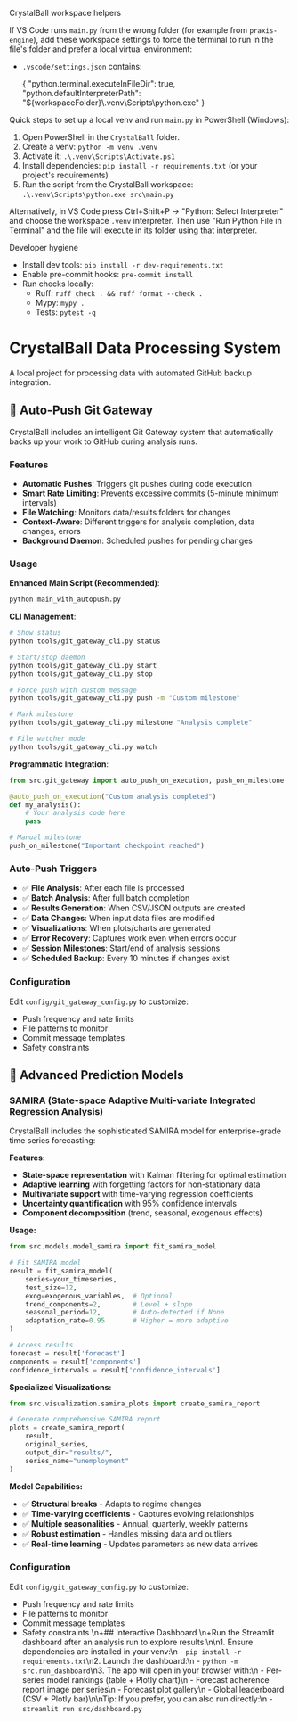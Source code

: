 CrystalBall workspace helpers

If VS Code runs `main.py` from the wrong folder (for example from `praxis-engine`), add these workspace settings to force the terminal to run in the file's folder and prefer a local virtual environment:

- `.vscode/settings.json` contains:

  {
    "python.terminal.executeInFileDir": true,
    "python.defaultInterpreterPath": "${workspaceFolder}\\.venv\\Scripts\\python.exe"
  }

Quick steps to set up a local venv and run `main.py` in PowerShell (Windows):

1. Open PowerShell in the `CrystalBall` folder.
2. Create a venv: `python -m venv .venv`
3. Activate it: `.\.venv\Scripts\Activate.ps1`
4. Install dependencies: `pip install -r requirements.txt` (or your project's requirements)
5. Run the script from the CrystalBall workspace: `.\.venv\Scripts\python.exe src\main.py`

Alternatively, in VS Code press Ctrl+Shift+P -> "Python: Select Interpreter" and choose the workspace `.venv` interpreter. Then use "Run Python File in Terminal" and the file will execute in its folder using that interpreter.

Developer hygiene

- Install dev tools: `pip install -r dev-requirements.txt`
- Enable pre-commit hooks: `pre-commit install`
- Run checks locally:
  - Ruff: `ruff check . && ruff format --check .`
  - Mypy: `mypy .`
  - Tests: `pytest -q`
# CrystalBall Data Processing System

A local project for processing data with automated GitHub backup integration.

## 🚀 Auto-Push Git Gateway

CrystalBall includes an intelligent Git Gateway system that automatically backs up your work to GitHub during analysis runs.

### Features

- **Automatic Pushes**: Triggers git pushes during code execution
- **Smart Rate Limiting**: Prevents excessive commits (5-minute minimum intervals)
- **File Watching**: Monitors data/results folders for changes
- **Context-Aware**: Different triggers for analysis completion, data changes, errors
- **Background Daemon**: Scheduled pushes for pending changes

### Usage

**Enhanced Main Script (Recommended)**:
```bash
python main_with_autopush.py
```

**CLI Management**:
```bash
# Show status
python tools/git_gateway_cli.py status

# Start/stop daemon
python tools/git_gateway_cli.py start
python tools/git_gateway_cli.py stop

# Force push with custom message
python tools/git_gateway_cli.py push -m "Custom milestone"

# Mark milestone
python tools/git_gateway_cli.py milestone "Analysis complete"

# File watcher mode
python tools/git_gateway_cli.py watch
```

**Programmatic Integration**:
```python
from src.git_gateway import auto_push_on_execution, push_on_milestone

@auto_push_on_execution("Custom analysis completed")
def my_analysis():
    # Your analysis code here
    pass

# Manual milestone
push_on_milestone("Important checkpoint reached")
```

### Auto-Push Triggers

- ✅ **File Analysis**: After each file is processed
- ✅ **Batch Analysis**: After full batch completion  
- ✅ **Results Generation**: When CSV/JSON outputs are created
- ✅ **Data Changes**: When input data files are modified
- ✅ **Visualizations**: When plots/charts are generated
- ✅ **Error Recovery**: Captures work even when errors occur
- ✅ **Session Milestones**: Start/end of analysis sessions
- ✅ **Scheduled Backup**: Every 10 minutes if changes exist

### Configuration

Edit `config/git_gateway_config.py` to customize:
- Push frequency and rate limits
- File patterns to monitor
- Commit message templates
- Safety constraints

## 🔮 Advanced Prediction Models

### SAMIRA (State-space Adaptive Multi-variate Integrated Regression Analysis)

CrystalBall includes the sophisticated SAMIRA model for enterprise-grade time series forecasting:

**Features:**
- **State-space representation** with Kalman filtering for optimal estimation
- **Adaptive learning** with forgetting factors for non-stationary data
- **Multivariate support** with time-varying regression coefficients
- **Uncertainty quantification** with 95% confidence intervals
- **Component decomposition** (trend, seasonal, exogenous effects)

**Usage:**
```python
from src.models.model_samira import fit_samira_model

# Fit SAMIRA model
result = fit_samira_model(
    series=your_timeseries,
    test_size=12,
    exog=exogenous_variables,  # Optional
    trend_components=2,        # Level + slope
    seasonal_period=12,        # Auto-detected if None
    adaptation_rate=0.95       # Higher = more adaptive
)

# Access results
forecast = result['forecast']
components = result['components']
confidence_intervals = result['confidence_intervals']
```

**Specialized Visualizations:**
```python
from src.visualization.samira_plots import create_samira_report

# Generate comprehensive SAMIRA report
plots = create_samira_report(
    result, 
    original_series, 
    output_dir="results/",
    series_name="unemployment"
)
```

**Model Capabilities:**
- ✅ **Structural breaks** - Adapts to regime changes
- ✅ **Time-varying coefficients** - Captures evolving relationships  
- ✅ **Multiple seasonalities** - Annual, quarterly, weekly patterns
- ✅ **Robust estimation** - Handles missing data and outliers
- ✅ **Real-time learning** - Updates parameters as new data arrives

### Configuration

Edit `config/git_gateway_config.py` to customize:
- Push frequency and rate limits
- File patterns to monitor
- Commit message templates
- Safety constraints
\n+## Interactive Dashboard
\n+Run the Streamlit dashboard after an analysis run to explore results:\n\n1. Ensure dependencies are installed in your venv:\n   - `pip install -r requirements.txt`\n2. Launch the dashboard:\n   - `python -m src.run_dashboard`\n3. The app will open in your browser with:\n   - Per-series model rankings (table + Plotly chart)\n   - Forecast adherence report image per series\n   - Forecast plot gallery\n   - Global leaderboard (CSV + Plotly bar)\n\nTip: If you prefer, you can also run directly:\n   - `streamlit run src/dashboard.py`
